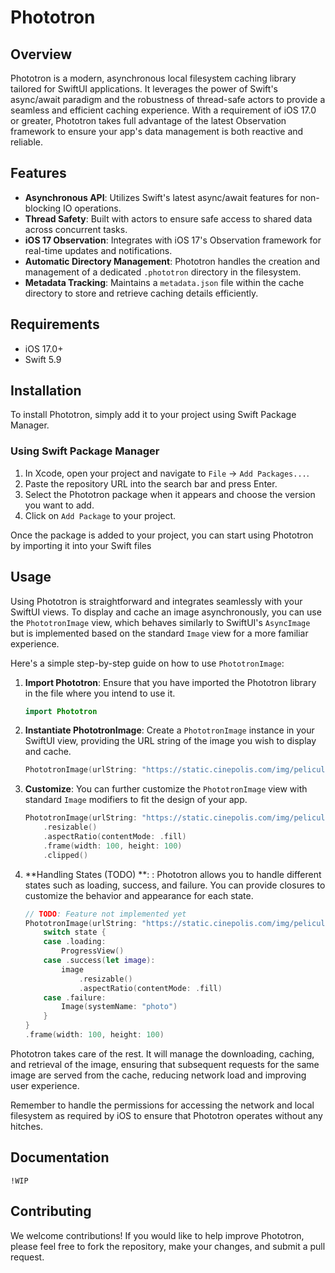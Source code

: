 # Phototron

## Overview

Phototron is a modern, asynchronous local filesystem caching library tailored for SwiftUI applications. It leverages the power of Swift's async/await paradigm and the robustness of thread-safe actors to provide a seamless and efficient caching experience. With a requirement of iOS 17.0 or greater, Phototron takes full advantage of the latest Observation framework to ensure your app's data management is both reactive and reliable.

## Features

- **Asynchronous API**: Utilizes Swift's latest async/await features for non-blocking IO operations.
- **Thread Safety**: Built with actors to ensure safe access to shared data across concurrent tasks.
- **iOS 17 Observation**: Integrates with iOS 17's Observation framework for real-time updates and notifications.
- **Automatic Directory Management**: Phototron handles the creation and management of a dedicated `.phototron` directory in the filesystem.
- **Metadata Tracking**: Maintains a `metadata.json` file within the cache directory to store and retrieve caching details efficiently.

## Requirements

- iOS 17.0+
- Swift 5.9

## Installation

To install Phototron, simply add it to your project using Swift Package Manager.

### Using Swift Package Manager

1. In Xcode, open your project and navigate to `File` -> `Add Packages...`.
2. Paste the repository URL into the search bar and press Enter.
3. Select the Phototron package when it appears and choose the version you want to add.
4. Click on `Add Package` to your project.

Once the package is added to your project, you can start using Phototron by importing it into your Swift files


## Usage

Using Phototron is straightforward and integrates seamlessly with your SwiftUI views. To display and cache an image asynchronously, you can use the `PhototronImage` view, which behaves similarly to SwiftUI's `AsyncImage` but is implemented based on the standard `Image` view for a more familiar experience.

Here's a simple step-by-step guide on how to use `PhototronImage`:

1. **Import Phototron**: Ensure that you have imported the Phototron library in the file where you intend to use it.

   ```swift
   import Phototron
   ```

2. **Instantiate PhototronImage**: Create a `PhototronImage` instance in your SwiftUI view, providing the URL string of the image you wish to display and cache.

   ```swift
   PhototronImage(urlString: "https://static.cinepolis.com/img/peliculas/35167/1/1/35167.jpg")
   ```

3. **Customize**: You can further customize the `PhototronImage` view with standard `Image` modifiers to fit the design of your app.

   ```swift
   PhototronImage(urlString: "https://static.cinepolis.com/img/peliculas/35167/1/1/35167.jpg")
       .resizable()
       .aspectRatio(contentMode: .fill)
       .frame(width: 100, height: 100)
       .clipped()
   ```

4. **Handling States (TODO) **: : Phototron allows you to handle different states such as loading, success, and failure. You can provide closures to customize the behavior and appearance for each state.

   ```swift
   // TODO: Feature not implemented yet
   PhototronImage(urlString: "https://static.cinepolis.com/img/peliculas/35167/1/1/35167.jpg") { state in
       switch state {
       case .loading:
           ProgressView()
       case .success(let image):
           image
               .resizable()
               .aspectRatio(contentMode: .fill)
       case .failure:
           Image(systemName: "photo")
       }
   }
   .frame(width: 100, height: 100)
   ```

Phototron takes care of the rest. It will manage the downloading, caching, and retrieval of the image, ensuring that subsequent requests for the same image are served from the cache, reducing network load and improving user experience.

Remember to handle the permissions for accessing the network and local filesystem as required by iOS to ensure that Phototron operates without any hitches.

## Documentation

`!WIP`

## Contributing

We welcome contributions! If you would like to help improve Phototron, please feel free to fork the repository, make your changes, and submit a pull request.

